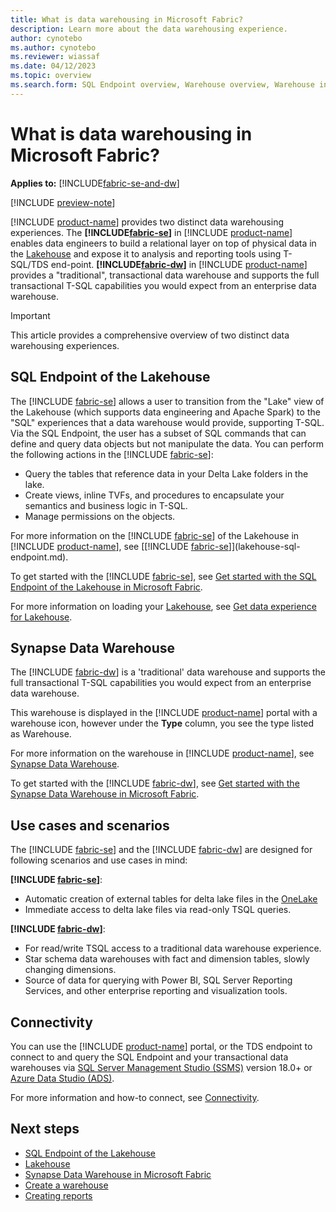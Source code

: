 ```yaml
---
title: What is data warehousing in Microsoft Fabric?
description: Learn more about the data warehousing experience.
author: cynotebo
ms.author: cynotebo
ms.reviewer: wiassaf
ms.date: 04/12/2023
ms.topic: overview
ms.search.form: SQL Endpoint overview, Warehouse overview, Warehouse in workspace overview
---
```


# What is data warehousing in Microsoft Fabric?

**Applies to:** [!INCLUDE[fabric-se-and-dw](includes/applies-to-version/fabric-se-and-dw.md)]

[!INCLUDE [preview-note](../includes/preview-note.md)]

[!INCLUDE [product-name](../includes/product-name.md)] provides two distinct data warehousing experiences. The **[!INCLUDE[fabric-se](includes/fabric-se.md)]** in [!INCLUDE [product-name](../includes/product-name.md)] enables data engineers to build a relational layer on top of physical data in the [Lakehouse](../data-engineering/lakehouse-overview.md) and expose it to analysis and reporting tools using T-SQL/TDS end-point. **[!INCLUDE[fabric-dw](includes/fabric-dw.md)]** in [!INCLUDE [product-name](../includes/product-name.md)] provides a "traditional", transactional data warehouse and supports the full transactional T-SQL capabilities you would expect from an enterprise data warehouse.

> [!IMPORTANT]
> This article provides a comprehensive overview of two distinct data warehousing experiences.

## SQL Endpoint of the Lakehouse

The [!INCLUDE [fabric-se](includes/fabric-se.md)] allows a user to transition from the "Lake" view of the Lakehouse (which supports data engineering and Apache Spark) to the "SQL" experiences that a data warehouse would provide, supporting T-SQL. Via the SQL Endpoint, the user has a subset of SQL commands that can define and query data objects but not manipulate the data. You can perform the following actions in the [!INCLUDE [fabric-se](includes/fabric-se.md)]:

- Query the tables that reference data in your Delta Lake folders in the lake.
- Create views, inline TVFs, and procedures to encapsulate your semantics and business logic in T-SQL.
- Manage permissions on the objects.

For more information on the [!INCLUDE [fabric-se](includes/fabric-se.md)] of the Lakehouse in [!INCLUDE [product-name](../includes/product-name.md)], see [[!INCLUDE [fabric-se](includes/fabric-se.md)]](lakehouse-sql-endpoint.md).

To get started with the [!INCLUDE [fabric-se](includes/fabric-se.md)], see [Get started with the SQL Endpoint of the Lakehouse in Microsoft Fabric](get-started-lakehouse-sql-endpoint.md).

For more information on loading your [Lakehouse](../data-engineering/lakehouse-overview.md), see [Get data experience for Lakehouse](../data-engineering/load-data-lakehouse.md). 

## Synapse Data Warehouse

The [!INCLUDE [fabric-dw](includes/fabric-dw.md)] is a 'traditional' data warehouse and supports the full transactional T-SQL capabilities you would expect from an enterprise data warehouse. 

This warehouse is displayed in the [!INCLUDE [product-name](../includes/product-name.md)] portal with a warehouse icon, however under the **Type** column, you see the type listed as Warehouse. 

For more information on the warehouse in [!INCLUDE [product-name](../includes/product-name.md)], see [Synapse Data Warehouse](warehouse.md).

To get started with the [!INCLUDE [fabric-dw](includes/fabric-dw.md)], see [Get started with the Synapse Data Warehouse in Microsoft Fabric](get-started-data-warehouse.md).

## Use cases and scenarios

The [!INCLUDE [fabric-se](includes/fabric-se.md)] and the [!INCLUDE [fabric-dw](includes/fabric-dw.md)] are designed for following scenarios and use cases in mind:
<!-- More coming -->

**[!INCLUDE [fabric-se](includes/fabric-se.md)]**:

- Automatic creation of external tables for delta lake files in the [OneLake](../onelake/onelake-overview.md)
- Immediate access to delta lake files via read-only TSQL queries.

**[!INCLUDE [fabric-dw](includes/fabric-dw.md)]**:

- For read/write TSQL access to a traditional data warehouse experience.
- Star schema data warehouses with fact and dimension tables, slowly changing dimensions.
- Source of data for querying with Power BI, SQL Server Reporting Services, and other enterprise reporting and visualization tools.

## Connectivity

You can use the [!INCLUDE [product-name](../includes/product-name.md)] portal, or the TDS endpoint to connect to and query the SQL Endpoint and your transactional data warehouses via [SQL Server Management Studio (SSMS)](https://aka.ms/ssms) version 18.0+ or [Azure Data Studio (ADS)](https://aka.ms/azuredatastudio).

For more information and how-to connect, see [Connectivity](connectivity.md).

## Next steps

- [SQL Endpoint of the Lakehouse](lakehouse-sql-endpoint.md)
- [Lakehouse](../data-engineering/lakehouse-overview.md)
- [Synapse Data Warehouse in Microsoft Fabric](warehouse.md)
- [Create a warehouse](create-warehouse.md)
- [Creating reports](create-reports.md)